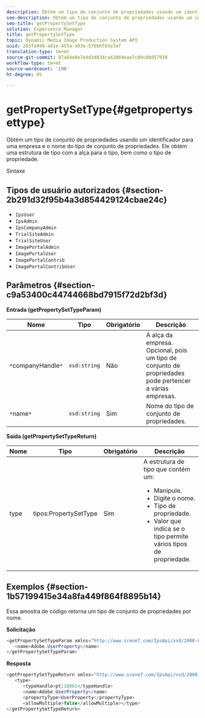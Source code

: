 ```yaml
---
description: Obtém um tipo de conjunto de propriedades usando um identificador para uma empresa e o nome do tipo de conjunto de propriedades. Ele obtém uma estrutura de tipo com a alça para o tipo, bem como o tipo de propriedade.
seo-description: Obtém um tipo de conjunto de propriedades usando um identificador para uma empresa e o nome do tipo de conjunto de propriedades. Ele obtém uma estrutura de tipo com a alça para o tipo, bem como o tipo de propriedade.
seo-title: getPropertySetType
solution: Experience Manager
title: getPropertySetType
topic: Dynamic Media Image Production System API
uuid: 203fa949-a81e-455a-a83e-576b6f65e3af
translation-type: tm+mt
source-git-commit: 97a84e8e7edd3d834ca42069eae7c09c00d57938
workflow-type: tm+mt
source-wordcount: '190'
ht-degree: 0%

---
```



# getPropertySetType{#getpropertysettype}

Obtém um tipo de conjunto de propriedades usando um identificador para uma empresa e o nome do tipo de conjunto de propriedades. Ele obtém uma estrutura de tipo com a alça para o tipo, bem como o tipo de propriedade.

Sintaxe

## Tipos de usuário autorizados {#section-2b291d32f95b4a3d854429124cbae24c}

* `IpsUser`
* `IpsAdmin`
* `IpsCompanyAdmin`
* `TrialSiteAdmin`
* `TrialSiteUser`
* `ImagePortalAdmin`
* `ImagePortalUser`
* `ImagePortalContrib`
* `ImagePortalContribUser`

## Parâmetros {#section-c9a53400c44744668bd7915f72d2bf3d}

**Entrada (getPropertySetTypeParam)**

| Nome | Tipo | Obrigatório | Descrição |
|---|---|---|---|
| `*`companyHandle`*` | `xsd:string` | Não | A alça da empresa. Opcional, pois um tipo de conjunto de propriedades pode pertencer a várias empresas. |
| `*`name`*` | `xsd:string` | Sim | Nome do tipo de conjunto de propriedades. |

**Saída (getPropertySetTypeReturn)**

<table id="table_F2724F6B706C4F658AED99290E29F3E6"> 
 <thead> 
  <tr> 
   <th colname="col1" class="entry"> Nome </th> 
   <th colname="col2" class="entry"> Tipo </th> 
   <th colname="col3" class="entry"> Obrigatório </th> 
   <th colname="col4" class="entry"> Descrição </th> 
  </tr> 
 </thead>
 <tbody> 
  <tr> 
   <td colname="col1"> <span class="codeph"> <span class="varname"> type</span> </span> </td> 
   <td colname="col2"> <span class="codeph"> tipos:PropertySetType</span> </td> 
   <td colname="col3"> Sim </td> 
   <td colname="col4">A estrutura de tipo que contém um: 
    <ul id="ul_FC028882124D4CD6870A076CBFB80333"> 
     <li id="li_9F36539C51ED48EDBECCD6A07A4FDD4A">Manipule. </li> 
     <li id="li_6004406A0D1341648A714FF3C61E4004">Digite o nome. </li> 
     <li id="li_29F6CA9D8B134ED3B10B6BDBB41BF607">Tipo de propriedade. </li> 
     <li id="li_A2354354541A4F1AB7234F65F2B61A40">Valor que indica se o tipo permite vários tipos de propriedade. </li> 
    </ul> </td> 
  </tr> 
 </tbody> 
</table>

## Exemplos {#section-1b57199415e34a8fa449f864f8895b14}

Essa amostra de código retorna um tipo de conjunto de propriedades por nome.

**Solicitação**

```java
<getPropertySetTypeParam xmlns="http://www.scene7.com/IpsApi/xsd/2008-01-15">
   <name>Adobe.UserProperty</name>
</getPropertySetTypeParam>
```

**Resposta**

```java
<getPropertySetTypeReturn xmlns="http://www.scene7.com/IpsApi/xsd/2008-01-15">
   <type>
      <typeHandle>pt|10801</typeHandle>
      <name>Adobe.UserProperty</name>
      <propertyType>UserProperty</propertyType>
      <allowMultiple>false</allowMultiple></type>
</getPropertySetTypeReturn>
```

